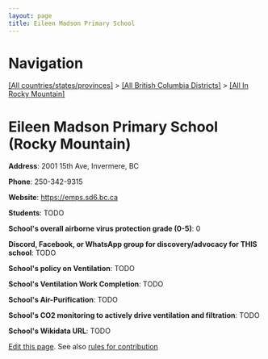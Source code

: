 ```yaml
---
layout: page
title: Eileen Madson Primary School
---
```

# Navigation

[[All countries/states/provinces]](../../..) > [[All British Columbia Districts]](../..) > [[All In Rocky Mountain]](..)

# Eileen Madson Primary School (Rocky Mountain)

**Address**: 2001 15th Ave, Invermere, BC

**Phone**: 250-342-9315

**Website**: <https://emps.sd6.bc.ca>

**Students**: TODO

**School's overall airborne virus protection grade (0-5)**: 0

**Discord, Facebook, or WhatsApp group for discovery/advocacy for THIS school**: TODO

**School's policy on Ventilation**: TODO

**School's Ventilation Work Completion**: TODO

**School's Air-Purification**: TODO

**School's CO2 monitoring to actively drive ventilation and filtration**: TODO

**School's Wikidata URL**: TODO


[Edit this page](https://github.com/ventilate-schools/BC/edit/main/./Rocky_Mountain/Eileen_Madson_Primary_School.md). See also [rules for contribution](../../../contribution-rules/)